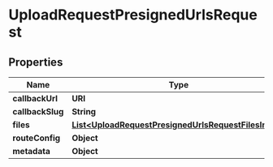 

# UploadRequestPresignedUrlsRequest


## Properties

| Name | Type | Description | Notes |
|------------ | ------------- | ------------- | -------------|
|**callbackUrl** | **URI** |  |  |
|**callbackSlug** | **String** |  |  |
|**files** | [**List&lt;UploadRequestPresignedUrlsRequestFilesInner&gt;**](UploadRequestPresignedUrlsRequestFilesInner.md) |  |  |
|**routeConfig** | **Object** |  |  |
|**metadata** | **Object** |  |  [optional] |



